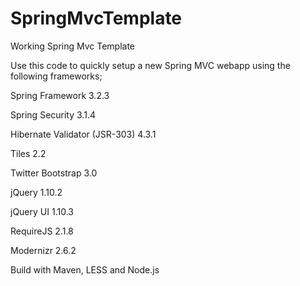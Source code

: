 SpringMvcTemplate
=================

Working Spring Mvc Template

Use this code to quickly setup a new Spring MVC webapp using the following frameworks;

Spring Framework 3.2.3

Spring Security 3.1.4

Hibernate Validator (JSR-303) 4.3.1

Tiles 2.2

Twitter Bootstrap 3.0

jQuery 1.10.2

jQuery UI 1.10.3

RequireJS 2.1.8

Modernizr 2.6.2

Build with Maven, LESS and Node.js
